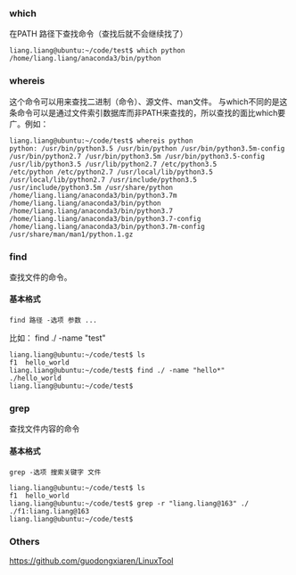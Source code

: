 ### which
在PATH 路径下查找命令（查找后就不会继续找了）
```
liang.liang@ubuntu:~/code/test$ which python
/home/liang.liang/anaconda3/bin/python
```

### whereis
这个命令可以用来查找二进制（命令）、源文件、man文件。
与which不同的是这条命令可以是通过文件索引数据库而非PATH来查找的，所以查找的面比which要广。例如：
```
liang.liang@ubuntu:~/code/test$ whereis python
python: /usr/bin/python3.5 /usr/bin/python /usr/bin/python3.5m-config 
/usr/bin/python2.7 /usr/bin/python3.5m /usr/bin/python3.5-config 
/usr/lib/python3.5 /usr/lib/python2.7 /etc/python3.5 
/etc/python /etc/python2.7 /usr/local/lib/python3.5 
/usr/local/lib/python2.7 /usr/include/python3.5 
/usr/include/python3.5m /usr/share/python 
/home/liang.liang/anaconda3/bin/python3.7m 
/home/liang.liang/anaconda3/bin/python 
/home/liang.liang/anaconda3/bin/python3.7 
/home/liang.liang/anaconda3/bin/python3.7-config 
/home/liang.liang/anaconda3/bin/python3.7m-config 
/usr/share/man/man1/python.1.gz

```

### find
查找文件的命令。  
#### 基本格式
    find 路径 -选项 参数 ...

比如： 
    find ./ -name "test"
    
```
liang.liang@ubuntu:~/code/test$ ls
f1  hello_world
liang.liang@ubuntu:~/code/test$ find ./ -name "hello*"
./hello_world
liang.liang@ubuntu:~/code/test$ 

```

### grep
查找文件内容的命令
#### 基本格式
    grep -选项 搜索关键字 文件
```
liang.liang@ubuntu:~/code/test$ ls
f1  hello_world
liang.liang@ubuntu:~/code/test$ grep -r "liang.liang@163" ./
./f1:liang.liang@163
liang.liang@ubuntu:~/code/test$ 
```


### Others
https://github.com/guodongxiaren/LinuxTool
